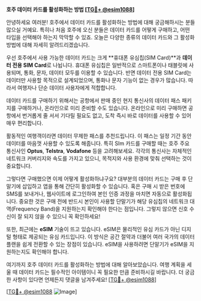 **호주 데이터 카드를 활성화하는 방법 [[TG💪+ @esim1088](https://t.me/s/esim1088)]**

안녕하세요 여러분! 호주에서 데이터 카드를 활성화하는 방법에 대해 궁금해하시는 분들 많으실 거예요. 특히나 처음 호주에 오신 분들은 데이터 카드를 어떻게 구매하고, 어떤 타입을 선택해야 하는지 막막할 수 있죠. 오늘은 다양한 종류의 데이터 카드와 그 활성화 방법에 대해 자세히 알려드리겠습니다.

우선 호주에서 사용 가능한 데이터 카드는 크게 **휴대폰 유심칩(SIM Card)**과 **데이터 전용 SIM Card**로 나뉩니다. 휴대폰 유심칩은 일반적으로 스마트폰이나 태블릿에 사용되며, 통화, 문자, 데이터 모두를 이용할 수 있습니다. 반면 데이터 전용 SIM Card는 데이터만 사용할 목적으로 설계되었으며, 통화나 문자 기능이 없는 경우가 많습니다. 따라서 여행자나 단순 데이터 사용자에게 적합합니다.

데이터 카드를 구매하기 위해서는 공항에서 판매 중인 현지 통신사의 데이터 패스 패키지를 구매하거나, 온라인으로 미리 준비할 수도 있습니다. 온라인으로 미리 구매하면 공항에서 번거롭게 줄 서서 기다릴 필요도 없고, 도착 즉시 바로 데이터를 사용할 수 있어 매우 편리합니다.

활동적인 여행객이라면 데이터 무제한 패스를 추천드립니다. 이 패스는 일정 기간 동안 데이터를 마음껏 사용할 수 있도록 해줍니다. 특히 SIm 카드를 구매할 때는 호주 주요 통신사인 **Optus**, **Telstra**, **Vodafone** 등을 고려해보세요. 각각의 통신사는 자체적인 네트워크 커버리지와 속도를 가지고 있으니, 목적지와 사용 환경에 맞춰 선택하는 것이 중요합니다.

그렇다면 구매했으면 이제 어떻게 활성화하냐구요? 대부분의 데이터 카드는 구매 후 단말기에 삽입하고 앱을 통해 간단히 활성화할 수 있습니다. 혹은 구매 시 받은 번호에 SMS를 보내거나, 웹사이트에 로그인하여 본인 인증 과정을 마치면 자동으로 활성화됩니다. 중요한 것은 구매 전에 반드시 본인이 사용할 단말기가 해당 유심칩의 네트워크 대역(Frequency Band)을 지원하는지 확인해야 한다는 점입니다. 그렇지 않으면 신호 수신이 잘 되지 않을 수 있으니 꼭 확인하세요!

또한, 최근에는 **eSIM** 기술이 뜨고 있습니다. eSIM은 물리적인 유심 카드가 아닌 디지털 형태로 제공되는 유심 카드입니다. 이 방식은 공간 절약과 더불어 여러 국가의 데이터 플랜을 쉽게 전환할 수 있는 장점이 있습니다. eSIM을 사용하려면 단말기가 eSIM을 지원하는지도 확인해야 합니다.

여기까지 호주 데이터 카드를 활성화하는 방법에 대해 알아보았습니다. 여행 계획을 세울 때 데이터 카드는 필수적인 아이템이니 꼭 필요한 만큼 준비하시길 바랍니다. 더 궁금한 사항이 있다면 언제든지 댓글을 남겨주세요! [[TG💪+ @esim1088](https://t.me/s/esim1088)]

[[TG💪+ @esim1088](https://t.me/s/esim1088) ![Image](https://i.postimg.cc/Y0z9fWf4/image.png)]
